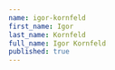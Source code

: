 ```yaml
---
name: igor-kornfeld
first_name: Igor
last_name: Kornfeld
full_name: Igor Kornfeld
published: true
---
```

